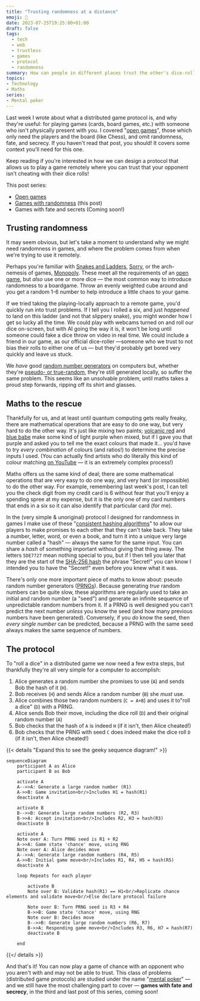 ```yaml
---
title: "Trusting randomness at a distance"
emoji: 🎲
date: 2023-07-25T19:25:00+01:00
draft: false
tags:
  - tech
  - web
  - trustless
  - games
  - protocol
  - randomness
summary: How can people in different places trust the other's dice-rolls?
topics:
- Technology
- Maths
series:
- Mental poker
---
```

Last week I wrote about what a distributed game protocol is, and why they're useful: for playing games (cards, board games, etc.) with someone who isn't physically present with you. I covered "[open games](../open-games/)", those which only need the players and the board (like Chess), and omit randomness, fate, and secrecy. If you haven't read that post, you should! It covers some context you'll need for this one.

Keep reading if you're interested in how we can design a protocol that allows us to play a game remotely where you can trust that your opponent isn't cheating with their dice rolls!

This post series:

- [Open games](../open-games/)
- [Games with randomness](../randomness/) (this post)
- Games with fate and secrets (Coming soon!)

## Trusting randomness

It may seem obvious, but let's take a moment to understand why we might need randomness in games, and where the problem comes from when we're trying to use it remotely.

Perhaps you're familiar with [Snakes and Ladders](https://en.wikipedia.org/wiki/Snakes_and_ladders), [Sorry](https://en.wikipedia.org/wiki/Sorry!_(game)), or the arch-nemesis of games, [Monopoly](https://en.wikipedia.org/wiki/Monopoly_(game)). These meet all the requirements of an [open game](../open-games/), but _also_ use one or more dice — the most common way to introduce randomness to a boardgame. Throw an evenly weighted cube around and you get a random 1-6 number to help introduce a little chaos to your game.

If we tried taking the playing-locally approach to a remote game, you'd quickly run into trust problems. If I tell you I rolled a six, and just _happened_ to land on this ladder (and not that slippery snake), you might wonder how I get so lucky all the time. We could play with webcams turned on and roll our dice on-screen, but with AI going the way it is, it won't be long until someone could fake a dice throw on video in real time. We could include a friend in our game, as our official dice-roller —someone who we trust to not bias their rolls to either one of us — but they'd probably get bored very quickly and leave us stuck.

We _have_ good [random number generators](https://en.wikipedia.org/wiki/Random_number_generation) on computers but, whether they're [pseudo- or true-random](https://en.wikipedia.org/wiki/Random_number_generation#%22True%22_vs._pseudo-random_numbers), they're still generated locally, so suffer the same problem. This seems like an unsolvable problem, until maths takes a proud step forwards, ripping off its shirt and glasses.

## Maths to the rescue

Thankfully for us, and at least until quantum computing gets really freaky, there are mathematical operations that are easy to do one way, but very hard to do the other way. It's just like mixing two paints; [volcanic red](https://www.dulux.co.uk/en/colour-details/filters/h_Red#tabId=item0) and [blue babe](https://www.dulux.co.uk/en/colour-details/filters/h_Blue#tabId=item0) make some kind of light purple when mixed, but if I gave you that purple and asked you to tell me the exact colours that made it… you'd have to try _every combination_ of colours (and ratios!) to determine the precise inputs I used. (You can actually find artists who do literally this kind of colour matching [on YouTube](https://www.youtube.com/shorts/jI1rbZJVK8g) — it is an extremely complex process!)

Maths offers us the same kind of deal; there are some mathematical operations that are very easy to do one way, and very hard (or impossible) to do the other way. For example, remembering last week's post, I can tell you the check digit from my credit card is 6 without fear that you'll enjoy a spending spree at my expense, but it is the only one of my card numbers that ends in a six so it can also identify that particular card (for me).

In the (very simple & unoriginal) protocol I designed for randomness in games I make use of these "[consistent hashing algorithms](../open-games/#consistent-hashing-algorithms)" to allow our players to make promises to each other that they can't take back. They take a number, letter, word, or even a book, and turn it into a unique very large number called a "hash" — always the same for the same input. You can share a _hash_ of something important without giving that thing away. The letters `5DE7727` mean nothing special to you, but if I then tell you later that they are the start of the [SHA-256 hash](https://coding.tools/sha256) the phrase "Secret!" you can know I intended you to have the "Secret!" even before you knew what it was.

There's only one more important piece of maths to know about: pseudo random number generators ([PRNGs](https://en.wikipedia.org/wiki/Pseudorandom_number_generator)). Because generating _true_ random numbers can be quite slow, these algorithms are regularly used to take an initial and random number (a "seed") and generate an infinite sequence of unpredictable random numbers from it. If a PRNG is well designed you can't predict the next number _unless_ you know the seed (and how many previous numbers have been generated). Conversely, if you _do_ know the seed, then _every single number_ can be predicted, because a PRNG with the same seed always makes the same sequence of numbers.

## The protocol

To "roll a dice" in a distributed game we now need a few extra steps, but thankfully they're all very simple for a computer to accomplish:

1. Alice generates a random number she promises to use (`A`) and sends Bob the hash of it (`H`).
2. Bob receives (`H`) and sends Alice a random number (`B`) she _must_ use.
3. Alice combines those two random numbers (`C = A+B`) and uses it to"roll a dice" (`D`) with a PRNG.
4. Alice sends Bob their move, including the dice roll (`D`) and their original random number (`A`)
5. Bob checks that the hash of `A` is indeed `H` (if it isn't, then Alice cheated!)
6. Bob checks that the PRNG with seed `C` does indeed make the dice roll `D` (if it isn't, then Alice cheated!)

{{< details "Expand this to see the geeky sequence diagram!" >}}

```mermaid
sequenceDiagram
    participant A as Alice
    participant B as Bob

    activate A
    A-->>A: Generate a large random number (R1)
    A->>B: Game invitation<br/>Includes H1 = hash(R1)
    deactivate A
    
    activate B
    B-->>B: Generate large random numbers (R2, R3)
    B->>A: Accept invitation<br/>Includes R2, H3 = hash(R3)
    deactivate B

    activate A
    Note over A: Turn PRNG seed is R1 + R2
    A->>A: Game state 'chance' move, using RNG
    Note over A: Alice decides move
    A-->>A: Generate large random numbers (R4, R5)
    A->>B: Initial game move<br/>Includes R1, R4, H5 = hash(R5)
    deactivate A

    loop Repeats for each player

        activate B
        Note over B: Validate hash(R1) == H1<br/>Replicate chance elements and validate move<br/>Else declare protocol failure
        
        Note over B: Turn PRNG seed is R3 + R4
        B->>B: Game state 'chance' move, using RNG
        Note over B: Decides move
        B-->>B: Generate large random numbers (R6, R7)
        B->>A: Responding game move<br/>Includes R3, R6, H7 = hash(R7)
        deactivate B

    end
```

{{</ details >}}

And that's it! You can now play a game of chance with an opponent who you aren't with and may not be able to trust. This class of problems (distributed game protocols) are studied under the name "[mental poker](https://en.wikipedia.org/wiki/Mental_poker)" — and we still have the most challenging part to cover — **games with fate and secrecy**, in the third and last post of this series, coming soon!
